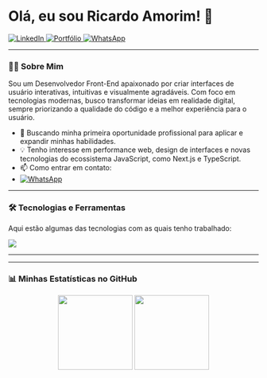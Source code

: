 # Olá, eu sou Ricardo Amorim! 👋

<p align="left">
  <a href="https://www.linkedin.com/in/ricardo-amorim77" target="_blank">
    <img src="https://img.shields.io/badge/LinkedIn-0077B5?style=for-the-badge&logo=linkedin&logoColor=white" alt="LinkedIn"/>
  </a>
  <a href="https://ricardoamorim.netlify.app/" target="_blank">
    <img src="https://img.shields.io/badge/Portfólio-00C7B7?style=for-the-badge&logo=ko-fi&logoColor=white" alt="Portfólio"/>
  </a>
  <a href="https://wa.me/5562994613564" target="_blank">
    <img src="https://img.shields.io/badge/WhatsApp-25D366?style=for-the-badge&logo=whatsapp&logoColor=white" alt="WhatsApp"/>
  </a>
</p>

---

### 👨‍💻 Sobre Mim

Sou um Desenvolvedor Front-End apaixonado por criar interfaces de usuário interativas, intuitivas e visualmente agradáveis. Com foco em tecnologias modernas, busco transformar ideias em realidade digital, sempre priorizando a qualidade do código e a melhor experiência para o usuário.

*   🚀 Buscando minha primeira oportunidade profissional para aplicar e expandir minhas habilidades.
*   💡 Tenho interesse em performance web, design de interfaces e novas tecnologias do ecossistema JavaScript, como Next.js e TypeScript.
*   📫 Como entrar em contato:
*   <a href="https://wa.me/5562994613564" target="_blank">
    <img src="https://img.shields.io/badge/WhatsApp-25D366?style=for-the-badge&logo=whatsapp&logoColor=white" alt="WhatsApp"/>
  </a>

---

### 🛠️ Tecnologias e Ferramentas

Aqui estão algumas das tecnologias com as quais tenho trabalhado:

<p align="left">
  <a href="https://skillicons.dev">
    <img src="https://skillicons.dev/icons?i=html,css,javascript,react,git,github,vscode,figma&perline=4" />
  </a>
</p>

---
---

### 📊 Minhas Estatísticas no GitHub

<p align="center">
  <img height="150em" src="https://github-readme-stats.vercel.app/api?username=ricardoamorim77&show_icons=true&theme=dracula&include_all_commits=true&count_private=true"/>
  <img height="150em" src="https://github-readme-stats.vercel.app/api/top-langs/?username=ricardoamorim77&layout=compact&langs_count=7&theme=dracula"/>
</p>
